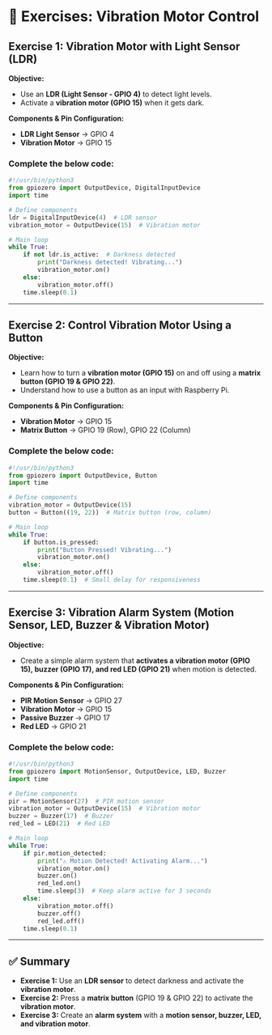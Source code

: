 # 📝 Exercises: Vibration Motor Control

## Exercise 1: Vibration Motor with Light Sensor (LDR)  

**Objective:**  
- Use an **LDR (Light Sensor - GPIO 4)** to detect light levels.  
- Activate a **vibration motor (GPIO 15)** when it gets dark.  

**Components & Pin Configuration:**  
- **LDR Light Sensor** → GPIO 4  
- **Vibration Motor** → GPIO 15  

### Complete the below code:  

```python
#!/usr/bin/python3
from gpiozero import OutputDevice, DigitalInputDevice
import time

# Define components
ldr = DigitalInputDevice(4)  # LDR sensor
vibration_motor = OutputDevice(15)  # Vibration motor

# Main loop
while True:
    if not ldr.is_active:  # Darkness detected
        print("Darkness detected! Vibrating...")
        vibration_motor.on()
    else:
        vibration_motor.off()
    time.sleep(0.1)
```

---

## Exercise 2: Control Vibration Motor Using a Button  

**Objective:**  
- Learn how to turn a **vibration motor (GPIO 15)** on and off using a **matrix button (GPIO 19 & GPIO 22)**.  
- Understand how to use a button as an input with Raspberry Pi.  

**Components & Pin Configuration:**  
- **Vibration Motor** → GPIO 15  
- **Matrix Button** → GPIO 19 (Row), GPIO 22 (Column)  

### Complete the below code:  

```python
#!/usr/bin/python3
from gpiozero import OutputDevice, Button
import time

# Define components
vibration_motor = OutputDevice(15)
button = Button((19, 22))  # Matrix button (row, column)

# Main loop
while True:
    if button.is_pressed:
        print("Button Pressed! Vibrating...")
        vibration_motor.on()
    else:
        vibration_motor.off()
    time.sleep(0.1)  # Small delay for responsiveness
```

---

## Exercise 3: Vibration Alarm System (Motion Sensor, LED, Buzzer & Vibration Motor)  

**Objective:**  
- Create a simple alarm system that **activates a vibration motor (GPIO 15), buzzer (GPIO 17), and red LED (GPIO 21)** when motion is detected.  

**Components & Pin Configuration:**  
- **PIR Motion Sensor** → GPIO 27  
- **Vibration Motor** → GPIO 15  
- **Passive Buzzer** → GPIO 17  
- **Red LED** → GPIO 21  

### Complete the below code:  

```python
#!/usr/bin/python3
from gpiozero import MotionSensor, OutputDevice, LED, Buzzer
import time

# Define components
pir = MotionSensor(27)  # PIR motion sensor
vibration_motor = OutputDevice(15)  # Vibration motor
buzzer = Buzzer(17)  # Buzzer
red_led = LED(21)  # Red LED

# Main loop
while True:
    if pir.motion_detected:
        print("⚠️ Motion Detected! Activating Alarm...")
        vibration_motor.on()
        buzzer.on()
        red_led.on()
        time.sleep(3)  # Keep alarm active for 3 seconds
    else:
        vibration_motor.off()
        buzzer.off()
        red_led.off()
    time.sleep(0.1)
```

---

## ✅ Summary  
- **Exercise 1:** Use an **LDR sensor** to detect darkness and activate the **vibration motor**.  
- **Exercise 2:** Press a **matrix button** (GPIO 19 & GPIO 22) to activate the **vibration motor**.  
- **Exercise 3:** Create an **alarm system** with a **motion sensor, buzzer, LED, and vibration motor**.  
